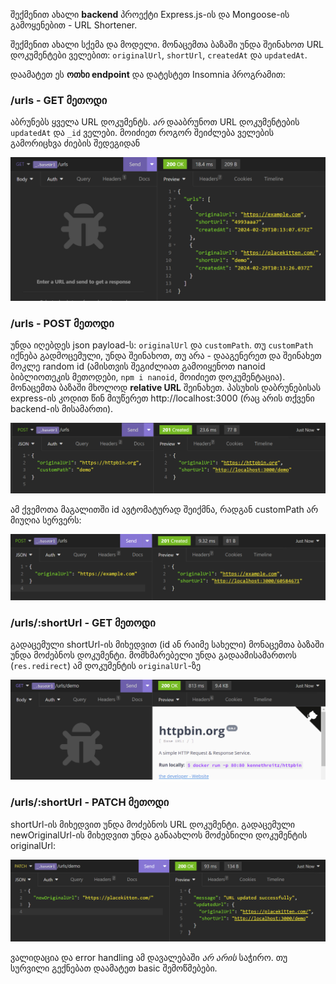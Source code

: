შექმენით ახალი **backend** პროექტი Express.js-ის და Mongoose-ის გამოყენებით - URL Shortener.

შექმენით ახალი სქემა და მოდელი. მონაცემთა ბაზაში უნდა შეინახოთ URL დოკუმენტები ველებით: `originalUrl`, `shortUrl`, `createdAt` და `updatedAt`. 

დაამატეთ ეს **ოთხი endpoint** და დატესტეთ Insomnia პროგრამით:

### /urls - GET მეთოდი

აბრუნებს ყველა URL დოკუმენტს. *არ* დააბრუნოთ URL დოკუმენტების `updatedAt` და `_id` ველები. მოიძიეთ როგორ შეიძლება ველების გამორიცხვა ძიების შედეგიდან

![Insomnia /urls GET demo](/homework/descriptions/img-attachments/17-1.png)


### /urls - POST მეთოდი

უნდა იღებდეს json payload-ს: `originalUrl` და `customPath`. თუ `customPath` იქნება გადმოცემული, უნდა შეინახოთ, თუ არა - დააგენერეთ და შეინახეთ მოკლე random id (ამისთვის შეგიძლიათ გამოიყენოთ nanoid ბიბლიოთეკის მეთოდები, `npm i nanoid`, მოიძიეთ დოკუმენტაცია). მონაცემთა ბაზაში მხოლოდ **relative URL** შეინახეთ. პასუხის დაბრუნებისას express-ის კოდით წინ მიუწერეთ http://localhost:3000 (რაც არის თქვენი backend-ის მისამართი).

![Insomnia /urls POST demo 1](/homework/descriptions/img-attachments/17-2.png)

ამ ქვემოთა მაგალითში id ავტომატურად შეიქმნა, რადგან customPath არ მიუღია სერვერს:

![Insomnia /urls POST demo 2](/homework/descriptions/img-attachments/17-3.png)

### /urls/:shortUrl - GET მეთოდი

გადაცემული shortUrl-ის მიხედვით (id ან რაიმე სახელი) მონაცემთა ბაზაში უნდა მოძებნოს დოკუმენტი. მომხმარებელი უნდა გადაამისამართოს (`res.redirect`) ამ დოკუმენტის `originalUrl`-ზე

![Insomnia /urls/:shortUrl GET demo](/homework/descriptions/img-attachments/17-4.png)

### /urls/:shortUrl - PATCH მეთოდი

shortUrl-ის მიხედვით უნდა მოძებნოს URL დოკუმენტი. გადაცემული newOriginalUrl-ის მიხედვით უნდა განაახლოს მოძებნილი დოკუმენტის originalUrl:

![Insomnia /urls/:shortUrl PATCH demo](/homework/descriptions/img-attachments/17-5.png)

ვალიდაცია და error handling ამ დავალებაში *არ არის* საჭირო. თუ სურვილი გექნებათ დაამატეთ basic შემოწმებები.
